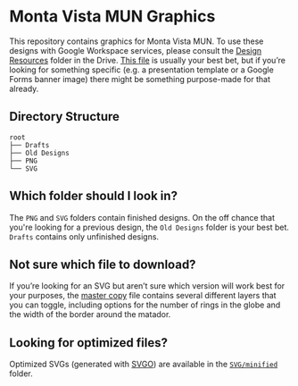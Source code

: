 # Monta Vista MUN Graphics

This repository contains graphics for Monta Vista MUN. To use these designs with Google Workspace services, please consult the [Design Resources](https://drive.google.com/drive/folders/1nfyKwX_gjtxmoT8p4e-wENJRNvE-Ptq3?usp=sharing) folder in the Drive. [This file](https://docs.google.com/presentation/d/1S73qZxO8ZfxSX6TiNggLAUMElTiNzWMa3onrMSGgRls/edit?usp=sharing) is usually your best bet, but if you’re looking for something specific (e.g. a presentation template or a Google Forms banner image) there might be something purpose-made for that already.

## Directory Structure

```
root
├── Drafts
├── Old Designs
├── PNG
└── SVG
```

## Which folder should I look in?

The `PNG` and `SVG` folders contain finished designs. On the off chance that you're looking for a previous design, the `Old Designs` folder is your best bet. `Drafts` contains only unfinished designs.

## Not sure which file to download?

If you’re looking for an SVG but aren’t sure which version will work best for your purposes, the [master copy](SVG/MUN%20Logo%20(Master%20Copy).svg) file contains several different layers that you can toggle, including options for the number of rings in the globe and the width of the border around the matador.

## Looking for optimized files?

Optimized SVGs (generated with [SVGO](https://github.com/svg/svgo)) are available in the [`SVG/minified`](SVG/minified) folder.
